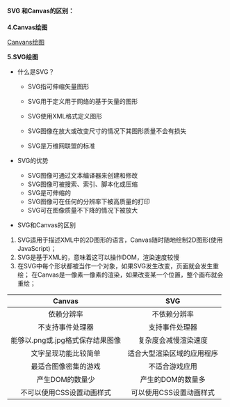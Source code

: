 #### SVG 和Canvas的区别：
**4.Canvas绘图**

[Canvans绘图](https://www.runoob.com/w3cnote/html5-canvas-intro.html)

**5.SVG绘图**
- 什么是SVG？

    - SVG指可伸缩矢量图形
    
    - SVG用于定义用于网络的基于矢量的图形
    
    - SVG使用XML格式定义图形
    
    - SVG图像在放大或改变尺寸的情况下其图形质量不会有损失
  
    - SVG是万维网联盟的标准      

- SVG的优势
    - SVG图像可通过文本编译器来创建和修改
    - SVG图像可被搜索、索引、脚本化或压缩
    - SVG是可伸缩的
    - SVG图像可在任何的分辨率下被高质量的打印
    - SVG可在图像质量不下降的情况下被放大

- SVG和Canvas的区别
1. SVG适用于描述XML中的2D图形的语言，Canvas随时随地绘制2D图形(使用JavaScript)；
2. SVG是基于XML的，意味着这可以操作DOM，渲染速度较慢
3. 在SVG中每个形状都被当作一个对象，如果SVG发生改变，页面就会发生重绘；
  在Canvas是一像素一像素的渲染，如果改变某一个位置，整个画布就会重绘；

| Canvas  |    SVG |
|:------:|:------:|
|依赖分辨率|不依赖分辨率
|不支持事件处理器  | 支持事件处理器  
|能够以.png或.jpg格式保存结果图像| 复杂度会减慢渲染速度
| 文字呈现功能比较简单| 适合大型渲染区域的应用程序
| 最适合图像密集的游戏|不适合游戏应用|
| 产生DOM的数量少|产生的DOM的数量多|
|不可以使用CSS设置动画样式|可以使用CSS设置动画样式|
